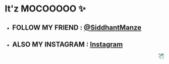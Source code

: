 # It'z MOCOOOOO ✨

- ## FOLLOW MY FRIEND : <a href="https://github.com/SiddhantManze" alt="friend"> @SiddhantManze </a>
- ## ALSO MY INSTAGRAM : <a href="https://www.instagram.com/meowed_meo/" alt="instagram"> Instagram </a>


<img align="right" style="transform: rotate(180deg);" src="https://media.discordapp.net/attachments/662625274474659850/783020862404165652/d8p27j1-2b080c34-b5bb-4b30-99c5-cf095817a0a4.png">
